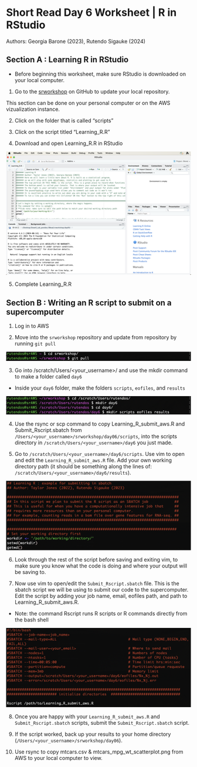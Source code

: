 # Short Read Day 6 Worksheet | R in RStudio

Authors: Georgia Barone (2023), Rutendo Sigauke (2024)

## Section A : Learning R in RStudio

-  Before beginning this worksheet, make sure RStudio is downloaded on your local computer.

1. Go to the [srworkshop](https://github.com/Dowell-Lab/srworkshop/tree/main) on GitHub to update your local repository.

This section can be done on your personal computer or on the AWS vizualization instance.

2. Click on the folder that is called “scripts”

3. Click on the script titled “Learning_R.R”

4. Download and open Learning_R.R in RStudio

![load in RStudio](images/ws2_open_file_in_Rstudio.png)

5. Complete Learning_R.R

## Section B : Writing an R script to submit on a supercomputer

1. Log in to AWS

2. Move into the `srworkshop` repository and update from repository by running `git pull`

![Git pull](images/ws2_git_pull.png)

3. Go into /scratch/Users/<your_username>/ and use the mkdir command to make a folder called `day6`

- Inside your `day6` folder, make the folders `scripts`, `eofiles`, and `results`

![Initialize project](images/ws2_initialize_folders.png)

4. Use the rsync or scp command to copy Learning_R_submit_aws.R and Submit_Rscript.sbatch
from `/Users/<your_username>/srworkshop/day06/scripts`, into the scripts directory in
`/scratch/Users/<your_username>/day6` you just made.

5. Go to `/scratch/Users/<your_username>/day6/scripts`. Use vim to open and edit the
`Learning_R_submit_aws.R` file. Add your own working directory path (it should be something
along the lines of: `/scratch/Users/<your_username>/day6/results`).

![Edit R Script](images/ws2_edit_Rscript_vim.png)

6. Look through the rest of the script before saving and exiting vim, to make sure you know what
the code is doing and where your output will be saving to.

7. Now use vim to open/edit the `Submit_Rscript.sbatch` file. This is the sbatch script we will be
using to submit our code to the supercomputer. Edit the script by adding your job name, email,
eofiles path, and path to Learning_R_submit_aws.R.

- Note: the command Rscript runs R scripts or R commands directly from the bash shell

![Sbatch R Script](images/ws2_sbatch_to_submit_R_script.png)

8. Once you are happy with your `Learning_R_submit_aws.R` and `Submit_Rscript.sbatch` scripts,
submit the `Submit_Rscript.sbatch` script.

9. If the script worked, back up your results to your home directory
(`/Users/<your_username>/srworkshop/day06`).

10. Use rsync to copy mtcars.csv & mtcars_mpg_wt_scatterplot.png from AWS to your local
computer to view.
